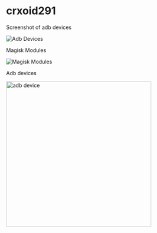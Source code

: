# crxoid291
Screenshot of adb devices


![Adb Devices](https://github.com/user-attachments/assets/32b4974c-18cb-4840-af72-9e01ac92bf4f)


Magisk Modules 

![Magisk Modules](https://github.com/user-attachments/assets/7e690b5f-f87b-4d67-ae82-a99ad6d2709d)


Adb devices 

<img width="393" alt="adb device" src="https://github.com/user-attachments/assets/a2568888-405a-4106-9a3f-692405eaed23">
